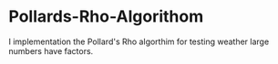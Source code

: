 # Pollards-Rho-Algorithom
I implementation the Pollard's Rho algorthim for testing weather large numbers have factors. 
